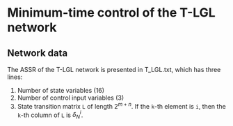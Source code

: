 # Minimum-time control of the T-LGL network

## Network data

The ASSR of the T-LGL network is presented in T_LGL.txt, which has three lines:
1. Number of state variables  (16)
2. Number of control input variables (3)
3. State transition matrix `L` of length $2^{m+n}$. If the `k`-th element is `i`, then the `k`-th column of 
   `L` is $\delta_N^i$.
